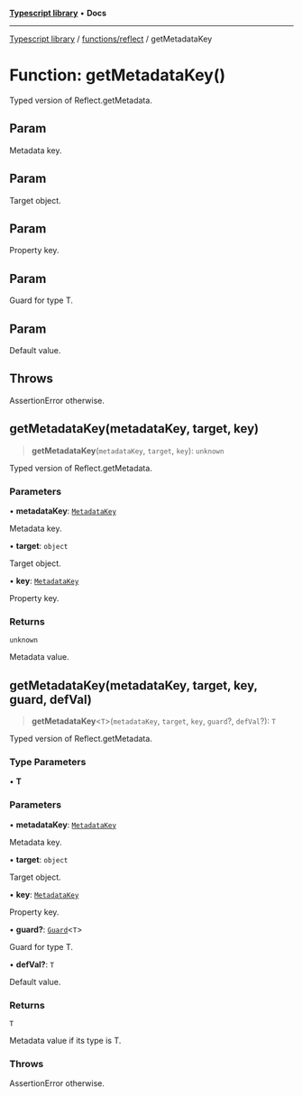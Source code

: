[**Typescript library**](../../../index.md) • **Docs**

***

[Typescript library](../../../modules.md) / [functions/reflect](../index.md) / getMetadataKey

# Function: getMetadataKey()

Typed version of Reflect.getMetadata.

## Param

Metadata key.

## Param

Target object.

## Param

Property key.

## Param

Guard for type T.

## Param

Default value.

## Throws

AssertionError otherwise.

## getMetadataKey(metadataKey, target, key)

> **getMetadataKey**(`metadataKey`, `target`, `key`): `unknown`

Typed version of Reflect.getMetadata.

### Parameters

• **metadataKey**: [`MetadataKey`](../type-aliases/MetadataKey.md)

Metadata key.

• **target**: `object`

Target object.

• **key**: [`MetadataKey`](../type-aliases/MetadataKey.md)

Property key.

### Returns

`unknown`

Metadata value.

## getMetadataKey(metadataKey, target, key, guard, defVal)

> **getMetadataKey**\<`T`\>(`metadataKey`, `target`, `key`, `guard`?, `defVal`?): `T`

Typed version of Reflect.getMetadata.

### Type Parameters

• **T**

### Parameters

• **metadataKey**: [`MetadataKey`](../type-aliases/MetadataKey.md)

Metadata key.

• **target**: `object`

Target object.

• **key**: [`MetadataKey`](../type-aliases/MetadataKey.md)

Property key.

• **guard?**: [`Guard`](../../guards/interfaces/Guard.md)\<`T`\>

Guard for type T.

• **defVal?**: `T`

Default value.

### Returns

`T`

Metadata value if its type is T.

### Throws

AssertionError otherwise.
